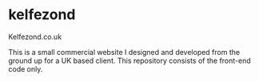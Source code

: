 kelfezond
=========

Kelfezond.co.uk

This is a small commercial website I designed and developed from the ground up for a UK based client. This repository consists of the front-end code only. 
